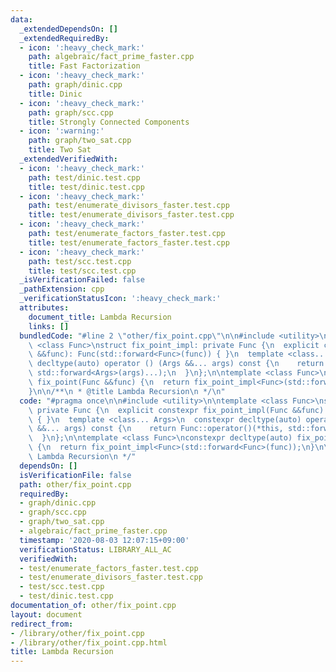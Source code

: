 ```yaml
---
data:
  _extendedDependsOn: []
  _extendedRequiredBy:
  - icon: ':heavy_check_mark:'
    path: algebraic/fact_prime_faster.cpp
    title: Fast Factorization
  - icon: ':heavy_check_mark:'
    path: graph/dinic.cpp
    title: Dinic
  - icon: ':heavy_check_mark:'
    path: graph/scc.cpp
    title: Strongly Connected Components
  - icon: ':warning:'
    path: graph/two_sat.cpp
    title: Two Sat
  _extendedVerifiedWith:
  - icon: ':heavy_check_mark:'
    path: test/dinic.test.cpp
    title: test/dinic.test.cpp
  - icon: ':heavy_check_mark:'
    path: test/enumerate_divisors_faster.test.cpp
    title: test/enumerate_divisors_faster.test.cpp
  - icon: ':heavy_check_mark:'
    path: test/enumerate_factors_faster.test.cpp
    title: test/enumerate_factors_faster.test.cpp
  - icon: ':heavy_check_mark:'
    path: test/scc.test.cpp
    title: test/scc.test.cpp
  _isVerificationFailed: false
  _pathExtension: cpp
  _verificationStatusIcon: ':heavy_check_mark:'
  attributes:
    document_title: Lambda Recursion
    links: []
  bundledCode: "#line 2 \"other/fix_point.cpp\"\n\n#include <utility>\n\ntemplate\
    \ <class Func>\nstruct fix_point_impl: private Func {\n  explicit constexpr fix_point_impl(Func\
    \ &&func): Func(std::forward<Func>(func)) { }\n  template <class... Args>\n  constexpr\
    \ decltype(auto) operator () (Args &&... args) const {\n    return Func::operator()(*this,\
    \ std::forward<Args>(args)...);\n  }\n};\n\ntemplate <class Func>\nconstexpr decltype(auto)\
    \ fix_point(Func &&func) {\n  return fix_point_impl<Func>(std::forward<Func>(func));\n\
    }\n\n/**\n * @title Lambda Recursion\n */\n"
  code: "#pragma once\n\n#include <utility>\n\ntemplate <class Func>\nstruct fix_point_impl:\
    \ private Func {\n  explicit constexpr fix_point_impl(Func &&func): Func(std::forward<Func>(func))\
    \ { }\n  template <class... Args>\n  constexpr decltype(auto) operator () (Args\
    \ &&... args) const {\n    return Func::operator()(*this, std::forward<Args>(args)...);\n\
    \  }\n};\n\ntemplate <class Func>\nconstexpr decltype(auto) fix_point(Func &&func)\
    \ {\n  return fix_point_impl<Func>(std::forward<Func>(func));\n}\n\n/**\n * @title\
    \ Lambda Recursion\n */"
  dependsOn: []
  isVerificationFile: false
  path: other/fix_point.cpp
  requiredBy:
  - graph/dinic.cpp
  - graph/scc.cpp
  - graph/two_sat.cpp
  - algebraic/fact_prime_faster.cpp
  timestamp: '2020-08-03 12:07:15+09:00'
  verificationStatus: LIBRARY_ALL_AC
  verifiedWith:
  - test/enumerate_factors_faster.test.cpp
  - test/enumerate_divisors_faster.test.cpp
  - test/scc.test.cpp
  - test/dinic.test.cpp
documentation_of: other/fix_point.cpp
layout: document
redirect_from:
- /library/other/fix_point.cpp
- /library/other/fix_point.cpp.html
title: Lambda Recursion
---
```

